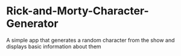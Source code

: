 # Rick-and-Morty-Character-Generator
A simple app that generates a random character from the show and displays basic information about them
